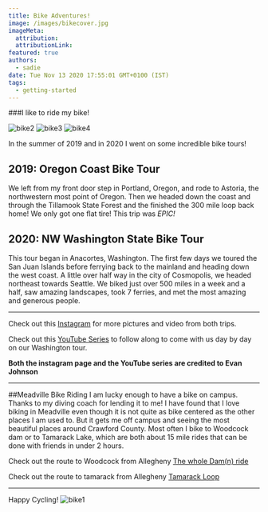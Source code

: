 ```yaml
---
title: Bike Adventures!
image: /images/bikecover.jpg
imageMeta:
  attribution:
  attributionLink:
featured: true
authors:
  - sadie
date: Tue Nov 13 2020 17:55:01 GMT+0100 (IST)
tags:
  - getting-started
---
```

###I like to ride my bike!


![bike2](/images/bike2.jpg)
![bike3](/images/bike3.jpg)
![bike4](/images/bike4.jpg)

In the summer of 2019 and in 2020 I went on some incredible bike tours!

## 2019: Oregon Coast Bike Tour
We left from my front door step in Portland, Oregon, and rode to Astoria, the northwestern most point of Oregon. Then we headed down the coast and through the Tillamook State Forest and the finished the 300 mile loop back home! We only got one flat tire! This trip was *EPIC!*

## 2020: NW Washington State Bike Tour
This tour began in Anacortes, Washington. The first few days we toured the San Juan Islands before ferrying back to the mainland and heading down the west coast. A little over half way in the city of Cosmopolis, we headed northeast towards Seattle. We biked just over 500 miles in a week and a half, saw amazing landscapes, took 7 ferries, and met the most amazing and generous people.

---

Check out this [Instagram](https://www.instagram.com/evanridesbike/) for more pictures and video from both trips.

Check out this [YouTube Series](https://www.youtube.com/playlist?list=PLf4pf3I_QamH1otx09S8fHiRU2-YGjtXs) to follow along to come with us day by day on our Washington tour.

**Both the instagram page and the YouTube series are credited to Evan Johnson**

---

##Meadville Bike Riding
I am lucky enough to have a bike on campus. Thanks to my diving coach for lending it to me! I have found that I love biking in Meadville even though it is not quite as bike centered as the other places I am used to. But it gets me off campus and seeing the most beautiful places around Crawford County. Most often I bike to Woodcock dam or to Tamarack Lake, which are both about 15 mile rides that can be done with friends in under 2 hours.

Check out the route to Woodcock from Allegheny [The whole Dam(n) ride](https://www.strava.com/activities/4067981613)

Check out the route to tamarack from Allegheny [Tamarack Loop](https://www.strava.com/activities/4243221971)

---
Happy Cycling!
![bike1](/images/bike1.jpg)
